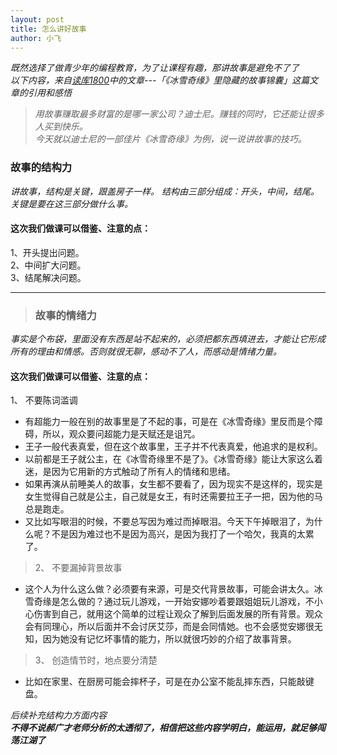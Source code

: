 ```yaml
---
layout: post
title: 怎么讲好故事
author: 小飞
---
```


*既然选择了做青少年的编程教育，为了让课程有趣，那讲故事是避免不了了*  
*以下内容，来自[读库1800](http://www.duku.cn/product-2363.html)中的文章---「《冰雪奇缘》里隐藏的故事锦囊」这篇文章的引用和感悟*

>*用故事赚取最多财富的是哪一家公司？迪士尼。赚钱的同时，它还能让很多人买到快乐。  
>今天就以迪士尼的一部佳片《冰雪奇缘》为例，说一说讲故事的技巧。*

>
### 故事的结构力
*讲故事，结构是关键，跟盖房子一样。
结构由三部分组成：开头，中间，结尾。关键是要在这三部分做什么事。*  
#### 这次我们做课可以借鉴、注意的点：  
1、开头提出问题。  
2、中间扩大问题。  
3、结尾解决问题。    

-----
> ### 故事的情绪力
*事实是个布袋，里面没有东西是站不起来的，必须把都东西填进去，才能让它形成所有的理由和情感。否则就很无聊，感动不了人，而感动是情绪力量。*  
#### 这次我们做课可以借鉴、注意的点：  
1、 不要陈词滥调  
- 有超能力一般在别的故事里是了不起的事，可是在《冰雪奇缘》里反而是个障碍，所以，观众要问超能力是天赋还是诅咒。  
- 王子一般代表真爱，但在这个故事里，王子并不代表真爱，他追求的是权利。  
- 以前都是王子就公主，在《冰雪奇缘里不是了》。《冰雪奇缘》能让大家这么着迷，是因为它用新的方式触动了所有人的情绪和思绪。  
- 如果再演从前睡美人的故事，女生都不要看了，因为现实不是这样的，现实是女生觉得自己就是公主，自己就是女王，有时还需要拉王子一把，因为他的马总是跑走。  
- 又比如写眼泪的时候，不要总写因为难过而掉眼泪。今天下午掉眼泪了，为什么呢？不是因为难过也不是因为高兴，是因为我打了一个哈欠，我真的太累了。  

> 2、 不要漏掉背景故事    
- 这个人为什么这么做？必须要有来源，可是交代背景故事，可能会讲太久。冰雪奇缘是怎么做的？通过玩儿游戏，一开始安娜吵着要跟姐姐玩儿游戏，不小心伤害到自己，就用这个简单的过程让观众了解到后面发展的所有背景。观众会有同理心，所以后面并不会讨厌艾莎，而是会同情她。也不会感觉安娜很无知，因为她没有记忆坏事情的能力，所以就很巧妙的介绍了故事背景。  

> 3、 创造情节时，地点要分清楚  
- 比如在家里、在厨房可能会摔杯子，可是在办公室不能乱摔东西，只能敲键盘。  

*后续补充结构力方面内容*   
***不得不说郝广才老师分析的太透彻了，相信把这些内容学明白，能运用，就足够闯荡江湖了***
